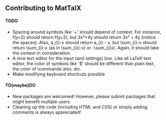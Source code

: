 ## Contributing to MatTalX

#### TODO
- Spacing around symbols like '+' should depend of context. For instance, f(y+2) should return f(y+2), but 3x²+4y should return 3x² + 4y (notice the spaces). Also, a_{i}-x should return a_{i} - x, but \sum_{i}-x should return \sum_{i}-x (as in \sum_{i}(-x) or -\sum_{i}x). Again, it should take the context in consideration.
- A nice text editor for the input (and settings) box. Like all LaTeX text editor, the color of symbols like '$' should be different than plain text, the color of \commands also, etc.
- Make modifying keyboard shortcuts possible

#### TO(maybe)DO
- New packages are welcomed! However, please submit packages that might benefit multiple users.
- Cleaning up the code (including HTML and CSS) or simply adding comments is always appreciated!